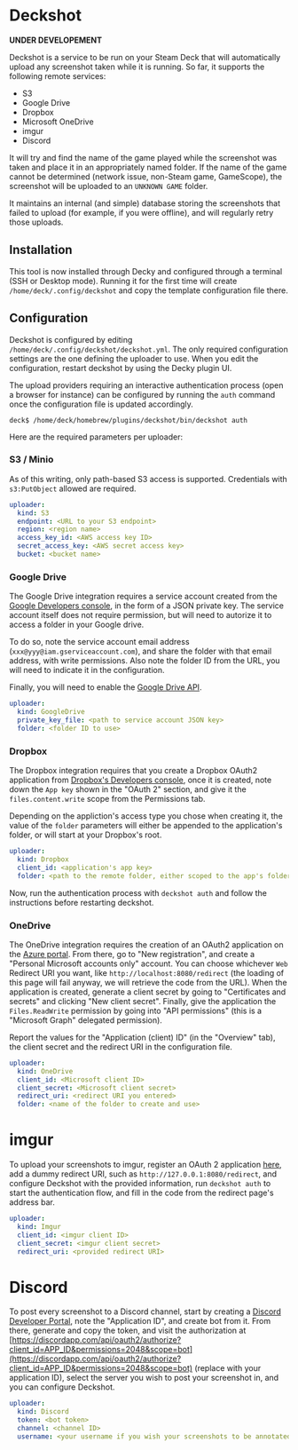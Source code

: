# Deckshot

**UNDER DEVELOPEMENT**

Deckshot is a service to be run on your Steam Deck that will automatically upload any screenshot taken while it is running. So far, it supports the following remote services:

 * S3
 * Google Drive
 * Dropbox
 * Microsoft OneDrive
 * imgur
 * Discord

It will try and find the name of the game played while the screenshot was taken and place it in an appropriately named folder. If the name of the game cannot be determined (network issue, non-Steam game, GameScope), the screenshot will be uploaded to an `UNKNOWN GAME` folder.

It maintains an internal (and simple) database storing the screenshots that failed to upload (for example, if you were offline), and will regularly retry those uploads.

## Installation

This tool is now installed through Decky and configured through a terminal (SSH or Desktop mode). Running it for the first time will create `/home/deck/.config/deckshot` and copy the template configuration file there.

## Configuration

Deckshot is configured by editing `/home/deck/.config/deckshot/deckshot.yml`. The only required configuration settings are the one defining the uploader to use. When you edit the configuration, restart deckshot by using the Decky plugin UI.

The upload providers requiring an interactive authentication process (open a browser for instance) can be configured by running the `auth` command once the configuration file is updated accordingly.

```shell
deck$ /home/deck/homebrew/plugins/deckshot/bin/deckshot auth
```

Here are the required parameters per uploader:

### S3 / Minio

As of this writing, only path-based S3 access is supported. Credentials with `s3:PutObject` allowed are required.

```yaml
uploader:
  kind: S3
  endpoint: <URL to your S3 endpoint>
  region: <region name>
  access_key_id: <AWS access key ID>
  secret_access_key: <AWS secret access key>
  bucket: <bucket name>
```

### Google Drive

The Google Drive integration requires a service account created from the [Google Developers console](https://console.cloud.google.com/iam-admin/serviceaccounts/create), in the form of a JSON private key. The service account itself does not require permission, but will need to autorize it to access a folder in your Google drive.

To do so, note the service account email address (`xxx@yyy@iam.gserviceaccount.com`), and share the folder with that email address, with write permissions. Also note the folder ID from the URL, you will need to indicate it in the configuration.

Finally, you will need to enable the [Google Drive API](https://console.cloud.google.com/marketplace/product/google/drive.googleapis.com).

```yaml
uploader:
  kind: GoogleDrive
  private_key_file: <path to service account JSON key>
  folder: <folder ID to use>
```

### Dropbox

The Dropbox integration requires that you create a Dropbox OAuth2 application from [Dropbox's Developers console](https://www.dropbox.com/developers/apps/create), once it is created, note down the `App key` shown in the "OAuth 2" section, and give it the `files.content.write` scope from the Permissions tab.

Depending on the appliction's access type you chose when creating it, the value of the `folder` parameters will either be appended to the application's folder, or will start at your Dropbox's root.

```yaml
uploader:
  kind: Dropbox
  client_id: <application's app key>
  folder: <path to the remote folder, either scoped to the app's folder, or from the root>
```

Now, run the authentication process with `deckshot auth` and follow the instructions before restarting deckshot.

### OneDrive

The OneDrive integration requires the creation of an OAuth2 application on the [Azure portal](https://portal.azure.com/#view/Microsoft_AAD_RegisteredApps/ApplicationsListBlade). From there, go to "New registration", and create a "Personal Microsoft accounts only" account. You can choose whichever `Web` Redirect URI you want, like `http://localhost:8080/redirect` (the loading of this page will fail anyway, we will retrieve the code from the URL). When the application is created, generate a client secret by going to "Certificates and secrets" and clicking "New client secret". Finally, give the application the `Files.ReadWrite` permission by going into "API permissions" (this is a "Microsoft Graph" delegated permission).

Report the values for the "Application (client) ID" (in the "Overview" tab), the client secret and the redirect URI in the configuration file.

```yaml
uploader:
  kind: OneDrive
  client_id: <Microsoft client ID>
  client_secret: <Microsoft client secret>
  redirect_uri: <redirect URI you entered>
  folder: <name of the folder to create and use>
```

# imgur

To upload your screenshots to imgur, register an OAuth 2 application [here](https://api.imgur.com/oauth2/addclient), add a dummy redirect URI, such as `http://127.0.0.1:8080/redirect`, and configure Deckshot with the provided information, run `deckshot auth` to start the authentication flow, and fill in the code from the redirect page's address bar.

```yaml
uploader:
  kind: Imgur
  client_id: <imgur client ID>
  client_secret: <imgur client secret>
  redirect_uri: <provided redirect URI>
```

# Discord

To post every screenshot to a Discord channel, start by creating a [Discord Developer Portal](https://discord.com/developers/applications), note the "Application ID", and create bot from it. From there, generate and copy the token, and visit the authorization at [https://discordapp.com/api/oauth2/authorize?client_id=APP_ID&permissions=2048&scope=bot](https://discordapp.com/api/oauth2/authorize?client_id=APP_ID&permissions=2048&scope=bot) (replace with your application ID), select the server you wish to post your screenshot in, and you can configure Deckshot.

```yaml
uploader:
  kind: Discord
  token: <bot token>
  channel: <channel ID>
  username: <your username if you wish your screenshots to be annotated with a username>
```
